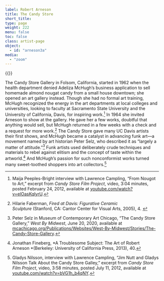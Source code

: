 ```yaml
---
label: Robert Arneson
title: The Candy Store
short_title:
type: page
weight: 222
menu: false
toc: false
class: artist-page
object:
  - id: "arneson3a"
media:
  - "zoom"
---
```

{{<q-figure id="arneson3a">}}

The Candy Store Gallery in Folsom, California, started in 1962 when the health department denied Adeliza McHugh’s business application to sell homemade almond nougat candy from a small house downtown; she opened an art gallery instead. Though she had no formal art training, McHugh recognized the energy in the art departments at local colleges and universities, looking to faculty at Sacramento State University and the University of California, Davis, for inspiring work.[^1] In 1964 she invited Arneson to show at the gallery. He gave her a few works, doubtful that anything would sell, but McHugh returned in a few weeks with a check and a request for more work.[^2] The Candy Store gave many UC Davis artists their first shows, and McHugh became a catalyst in advancing funk art—a movement named by art historian Peter Selz, who described it as “largely a matter of attitude.”[^3] Funk artists used deliberately crude techniques and materials to rebel against elitism and the concept of taste within the artworld.[^4] And McHugh’s passion for such nonconformist works turned many sweet-toothed shoppers into art collectors.[^5]

[^1]: Maija Peeples-Bright interview with Lawrence Campling, “From Nougot to Art,” excerpt from *Candy Store Film Project*, video, 3:04 minutes, posted February 24, 2012, available at [youtube.com/watch?v=elOasKqIyrU](https://www.youtube.com/watch?v=elOasKqIyrU).

[^2]: Hilarie Faberman, *Fired at Davis: Figurative Ceramic Sculpture* (Stanford, CA: Cantor Center for Visual Arts, 2005), 4. 

[^3]: Peter Selz in Museum of Contemporary Art Chicago, “The Candy Store Gallery,” *West By Midwest*, June 20, 2020, available at [mcachicago.org/Publications/Websites/West-By-Midwest/Stories/The-Candy-Store-Gallery](https://mcachicago.org/Publications/Websites/West-By-Midwest/Stories/The-Candy-Store-Gallery).

[^4]: Jonathan Fineberg, *A Troublesome Subject: The Art of Robert Arneson *(Berkeley: University of California Press, 2013), 40.

[^5]: Gladys Nilsson, interview with Lawrence Campling, “Jim Nutt and Gladys Nilsson Talk About the Candy Store Galley,” excerpt from *Candy Store Film Project*, video, 3:58 minutes, posted July 11, 2012, available at [youtube.com/watch?v=bVG1h_b4qNY](https://www.youtube.com/watch?v=bVG1h_b4qNY).

